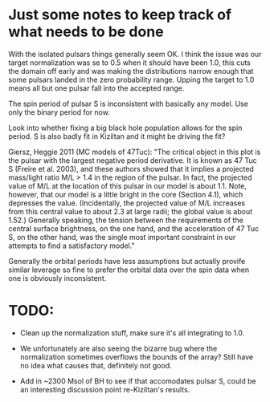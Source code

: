 # Just some notes to keep track of what needs to be done


With the isolated pulsars things generally seem OK. I think the issue was our target normalization was se to 0.5 when it should
have been 1.0, this cuts the domain off early and was making the distributions narrow enough that some pulsars landed in the
zero probability range. Upping the target to 1.0 means all but one pulsar fall into the accepted range.

The spin period of pulsar S is inconsistent with basically any model. Use only the binary period for now.

Look into whether fixing a big black hole population allows for the spin period. S is also badly fit in Kiziltan
and it might be driving the fit?

Giersz, Heggie 2011 (MC models of 47Tuc): 
    "The critical object in this plot is the pulsar with the largest negative period derivative. It is known
    as 47 Tuc S (Freire et al. 2003), and these authors showed that it implies a projected mass/light ratio M/L > 1.4 in the region of the
    pulsar. In fact, the projected value of M/L at the location of this pulsar in our model is about 1.1. Note, however, that our model is
    a little bright in the core (Section 4.1), which depresses the value. (Incidentally, the projected value of M/L increases from this central
    value to about 2.3 at large radii; the global value is about 1.52.) Generally speaking, the tension between the requirements of the central
    surface brightness, on the one hand, and the acceleration of 47 Tuc S, on the other hand, was the single most important constraint in
    our attempts to find a satisfactory model."

Generally the orbital periods have less assumptions but actually provife similar leverage so fine to prefer the orbital
data over the spin data when one is obviously inconsistent. 


# TODO:

* Clean up the normalization stuff, make sure it's all integrating to 1.0.

* We unfortunately are also seeing the bizarre bug where the normalization sometimes overflows the bounds of the array? Still
have no idea what causes that, definitely not good.

* Add in ~2300 Msol of BH to see if that accomodates pulsar S, could be an interesting discussion point re-Kiziltan's results. 
